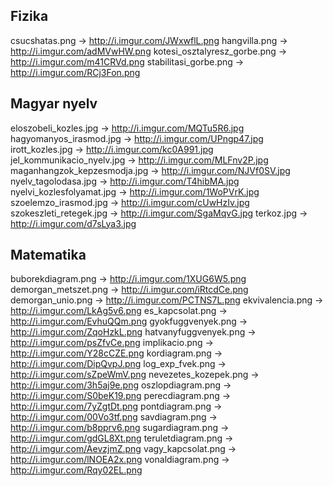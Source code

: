 Fizika
------
csucshatas.png               -> http://i.imgur.com/JWxwflL.png
hangvilla.png                -> http://i.imgur.com/adMVwHW.png
kotesi_osztalyresz_gorbe.png -> http://i.imgur.com/m41CRVd.png
stabilitasi_gorbe.png        -> http://i.imgur.com/RCj3Fon.png

Magyar nyelv
------------
eloszobeli_kozles.jpg        -> http://i.imgur.com/MQTu5R6.jpg
hagyomanyos_irasmod.jpg      -> http://i.imgur.com/UPngp47.jpg
irott_kozles.jpg             -> http://i.imgur.com/kc0A991.jpg
jel_kommunikacio_nyelv.jpg   -> http://i.imgur.com/MLFnv2P.jpg
maganhangzok_kepzesmodja.jpg -> http://i.imgur.com/NJVf0SV.jpg
nyelv_tagolodasa.jpg         -> http://i.imgur.com/T4hibMA.jpg
nyelvi_kozlesfolyamat.jpg    -> http://i.imgur.com/1WoPVrK.jpg
szoelemzo_irasmod.jpg        -> http://i.imgur.com/cUwHzIv.jpg
szokeszleti_retegek.jpg      -> http://i.imgur.com/SgaMqvG.jpg
terkoz.jpg                   -> http://i.imgur.com/d7sLya3.jpg

Matematika
----------
buborekdiagram.png           -> http://i.imgur.com/1XUG6W5.png
demorgan_metszet.png         -> http://i.imgur.com/iRtcdCe.png
demorgan_unio.png            -> http://i.imgur.com/PCTNS7L.png
ekvivalencia.png             -> http://i.imgur.com/LkAg5v6.png
es_kapcsolat.png             -> http://i.imgur.com/EvhuQQm.png
gyokfuggvenyek.png           -> http://i.imgur.com/ZqoHzkL.png
hatvanyfuggvenyek.png        -> http://i.imgur.com/psZfvCe.png
implikacio.png               -> http://i.imgur.com/Y28cCZE.png
kordiagram.png               -> http://i.imgur.com/DipQvpJ.png
log_exp_fvek.png             -> http://i.imgur.com/sZpeWmV.png
nevezetes_kozepek.png        -> http://i.imgur.com/3h5aj9e.png
oszlopdiagram.png            -> http://i.imgur.com/S0beK19.png
perecdiagram.png             -> http://i.imgur.com/7yZgtDt.png
pontdiagram.png              -> http://i.imgur.com/00Vo3tf.png
savdiagram.png               -> http://i.imgur.com/b8pprv6.png
sugardiagram.png             -> http://i.imgur.com/gdGL8Xt.png
teruletdiagram.png           -> http://i.imgur.com/AevzjmZ.png
vagy_kapcsolat.png           -> http://i.imgur.com/lNOEA2x.png
vonaldiagram.png             -> http://i.imgur.com/Rqy02EL.png
